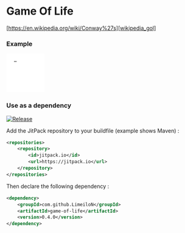 # Game Of Life
[https://en.wikipedia.org/wiki/Conway%27s][wikipedia_gol]

### Example
![example][example_image]

### Use as a dependency
[![Release][jitpack-badge]][jitpack-url]

Add the JitPack repository to your buildfile (example shows Maven) :
```xml
<repositories>
	<repository>
	    <id>jitpack.io</id>
	    <url>https://jitpack.io</url>
	</repository>
</repositories>
```
Then declare the following dependency :
```xml
<dependency>
    <groupId>com.github.LimeiloN</groupId>
	<artifactId>game-of-life</artifactId>
	<version>0.4.0</version>
</dependency>
```

[wikipedia_gol]: https://en.wikipedia.org/wiki/Conway%27s
[example_image]: example_output.png "Example"
[jitpack-badge]: https://jitpack.io/v/LimeiloN/game-of-life.svg "jitpack badge"
[jitpack-url]: https://jitpack.io/#LimeiloN/game-of-life
